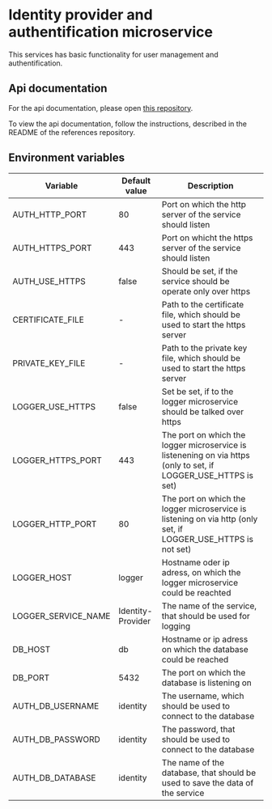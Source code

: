 # Identity provider and authentification microservice

This services has basic functionality for user management and authentification.

## Api documentation

For the api documentation, please open [this repository](https://github.com/stefanFCB94/musicplayer-documentation).

To view the api documentation, follow the instructions, described in the README of the references repository.


## Environment variables

|Variable|Default value|Description|
|---|---|---|
|AUTH_HTTP_PORT|80|Port on which the http server of the service should listen|
|AUTH_HTTPS_PORT|443|Port on whicht the https server of the service should listen|
|AUTH_USE_HTTPS|false|Should be set, if the service should be operate only over https|
|CERTIFICATE_FILE|-|Path to the certificate file, which should be used to start the https server|
|PRIVATE_KEY_FILE|-|Path to the private key file, which should be used to start the https server|
|LOGGER_USE_HTTPS|false|Set be set, if to the logger microservice should be talked over https|
|LOGGER_HTTPS_PORT|443|The port on which the logger microservice is listenening on via https (only to set, if LOGGER_USE_HTTPS is set)|
|LOGGER_HTTP_PORT|80|The port on which the logger microservice is listening on via http (only set, if LOGGER_USE_HTTPS is not set)|
|LOGGER_HOST|logger|Hostname oder ip adress, on which the logger microservice could be reachted|
|LOGGER_SERVICE_NAME|Identity-Provider|The name of the service, that should be used for logging|
|DB_HOST|db|Hostname or ip adress on which the database could be reached |
|DB_PORT|5432|The port on which the database is listening on|
|AUTH_DB_USERNAME|identity|The username, which should be used to connect to the database|
|AUTH_DB_PASSWORD|identity|The password, that should be used to connect to the database|
|AUTH_DB_DATABASE|identity|The name of the database, that should be used to save the data of the service|
